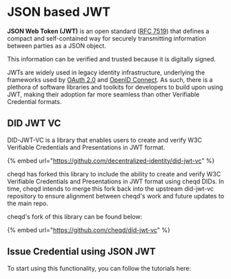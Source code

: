 # JSON based JWT

**JSON Web Token (JWT)** is an open standard ([RFC 7519](https://tools.ietf.org/html/rfc7519)) that defines a compact and self-contained way for securely transmitting information between parties as a JSON object.&#x20;

This information can be verified and trusted because it is digitally signed.

JWTs are widely used in legacy identity infrastructure, underlying the frameworks used by [OAuth 2.0](https://oauth.net/2/) and [OpenID Connect](https://openid.net/connect/). As such, there is a plethora of software libraries and toolkits for developers to build upon using JWT, making their adoption far more seamless than other Verifiable Credential formats.&#x20;

## DID JWT VC

DID-JWT-VC is a library that enables users to create and verify W3C Verifiable Credentials and Presentations in JWT format.

{% embed url="https://github.com/decentralized-identity/did-jwt-vc" %}

cheqd has forked this library to include the ability to create and verify W3C Verifiable Credentials and Presentations in JWT format using cheqd DIDs. In time, cheqd intends to merge this fork back into the upstream did-jwt-vc repository to ensure alignment between cheqd's work and future updates to the main repo.&#x20;

cheqd's fork of this library can be found below:

{% embed url="https://github.com/cheqd/did-jwt-vc" %}

## Issue Credential using JSON JWT

To start using this functionality, you can follow the tutorials here:

